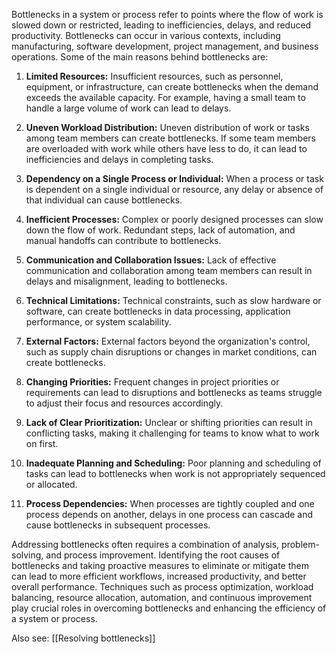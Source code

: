 Bottlenecks in a system or process refer to points where the flow of work is slowed down or restricted, leading to inefficiencies, delays, and reduced productivity. Bottlenecks can occur in various contexts, including manufacturing, software development, project management, and business operations. Some of the main reasons behind bottlenecks are:

1.  **Limited Resources:** Insufficient resources, such as personnel, equipment, or infrastructure, can create bottlenecks when the demand exceeds the available capacity. For example, having a small team to handle a large volume of work can lead to delays.
    
2.  **Uneven Workload Distribution:** Uneven distribution of work or tasks among team members can create bottlenecks. If some team members are overloaded with work while others have less to do, it can lead to inefficiencies and delays in completing tasks.
    
3.  **Dependency on a Single Process or Individual:** When a process or task is dependent on a single individual or resource, any delay or absence of that individual can cause bottlenecks.
    
4.  **Inefficient Processes:** Complex or poorly designed processes can slow down the flow of work. Redundant steps, lack of automation, and manual handoffs can contribute to bottlenecks.
    
5.  **Communication and Collaboration Issues:** Lack of effective communication and collaboration among team members can result in delays and misalignment, leading to bottlenecks.
    
6.  **Technical Limitations:** Technical constraints, such as slow hardware or software, can create bottlenecks in data processing, application performance, or system scalability.
    
7.  **External Factors:** External factors beyond the organization's control, such as supply chain disruptions or changes in market conditions, can create bottlenecks.
    
8.  **Changing Priorities:** Frequent changes in project priorities or requirements can lead to disruptions and bottlenecks as teams struggle to adjust their focus and resources accordingly.
    
9.  **Lack of Clear Prioritization:** Unclear or shifting priorities can result in conflicting tasks, making it challenging for teams to know what to work on first.
    
10.  **Inadequate Planning and Scheduling:** Poor planning and scheduling of tasks can lead to bottlenecks when work is not appropriately sequenced or allocated.
    
11.  **Process Dependencies:** When processes are tightly coupled and one process depends on another, delays in one process can cascade and cause bottlenecks in subsequent processes.
    

Addressing bottlenecks often requires a combination of analysis, problem-solving, and process improvement. Identifying the root causes of bottlenecks and taking proactive measures to eliminate or mitigate them can lead to more efficient workflows, increased productivity, and better overall performance. Techniques such as process optimization, workload balancing, resource allocation, automation, and continuous improvement play crucial roles in overcoming bottlenecks and enhancing the efficiency of a system or process.

Also see:
[[Resolving bottlenecks]]